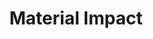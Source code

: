 ---
layout: firm_page
title: "Material Impact"
id: "materialimpact.com"
permalink: "/materialimpactmaterialimpact.com/"
website: "https://www.materialimpact.com"
offices: "Boston (United States)"
investment_stages: "Seed, Series A, Series B"
portfolio_companies: "6K, Inc, Actnano, AgZen, Amperesand, BloomerTech, Datacule, DetraPel, Debut Biotech, Fleet Robotics, Folio Photonics, Foundation Alloy, Fusion Coolant Systems, GALY, Gen Phoenix, Huue, Infinite Cooling, Jump Aero, Koloma, LynQ, Maglev Aero, Mattiq, Nanograf, Nauticus Robotics, NextGen Jane, Nohbo, Orbion Space Technology, Oxipital AI, Sonera Magnetics, SOURCE, Talus Renewables, Tierra Biosciences, Werewool"
portfolio_link: "https://www.materialimpact.com/companies"
investment_markets: "Biomanufacturing & Sustainable Products, Data Storage & Security, Food & Water, Robotics & AI, Sustainable Manufacturing, Transportation & Mobility, Underrepresented Healthcare"
founded_year: "2015"
description: "Material Impact is a venture capital firm focused on building deep tech companies powered by material science. They provide more than just funding; they actively build and support their portfolio companies, aiming for outsized returns while creating a cleaner, healthier, and more productive world."
linkedin: "https://www.linkedin.com/company/material-impact"
twitter: ""
instagram: ""
team_page: "https://www.materialimpact.com/team/"
investor_type: "Venture Capital"
crunchbase: ""
pitchbook: "https://pitchbook.com/profiles/investor/149803-12"

# SEO Optimization
meta_title: "Material Impact - VC Firm - projectstartups.com"
meta_description: "Material Impact, Material Impact is a venture capital firm focused on building deep tech companies powered by material science. They provide more than just funding; th..."
meta_keywords: "Material Impact, Biomanufacturing & Sustainable Products, Data Storage & Security, Food & Water, Robotics & AI, Sustainable Manufacturing, Transportation & Mobility, Underrepresented Healthcare, VC firm, venture capital, startup investor, projectstartups.com"
canonical_url: "https://vc.projectstartups.com/materialimpactmaterialimpact.com/"
---